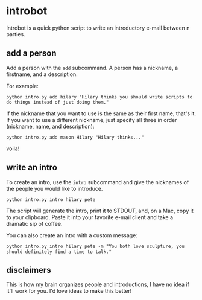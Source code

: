 introbot
========

Introbot is a quick python script to write an introductory e-mail between n parties.

add a person
------------

Add a person with the `add` subcommand. A person has a nickname, a firstname, and a description.

For example:

    python intro.py add hilary "Hilary thinks you should write scripts to do things instead of just doing them."

If the nickname that you want to use is the same as their first name, that's it. If you want to use a different nickname, just specify all three in order (nickname, name, and description):

    python intro.py add mason Hilary "Hilary thinks..."

voila!

write an intro
--------------

To create an intro, use the `intro` subcommand and give the nicknames of the people you would like to introduce.

    python intro.py intro hilary pete

The script will generate the intro, print it to STDOUT, and, on a Mac, copy it to your clipboard. Paste it into your favorite e-mail client and take a dramatic sip of coffee.

You can also create an intro with a custom message:

    python intro.py intro hilary pete -m "You both love sculpture, you should definitely find a time to talk."

disclaimers
-----------

This is how my brain organizes people and introductions, I have no idea if it'll work for you. I'd love ideas to make this better!
